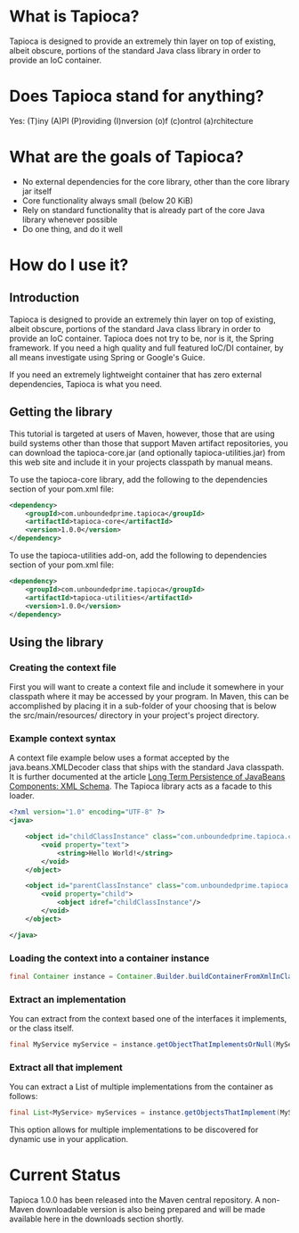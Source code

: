 # What is Tapioca?

Tapioca is designed to provide an extremely thin layer on top of existing, albeit obscure, portions of the standard Java class library in order to provide an IoC container.

# Does Tapioca stand for anything?

Yes: (T)iny (A)PI (P)roviding (I)nversion (o)f (c)ontrol (a)rchitecture

# What are the goals of Tapioca?

* No external dependencies for the core library, other than the core library jar itself
* Core functionality always small (below 20 KiB)
* Rely on standard functionality that is already part of the core Java library whenever possible
* Do one thing, and do it well

# How do I use it?

## Introduction

Tapioca is designed to provide an extremely thin layer on top of existing, albeit obscure, portions of the standard Java class library in order to provide an IoC container. Tapioca does not try to be, nor is it, the Spring framework. If you need a high quality and full featured IoC/DI container, by all means investigate using Spring or Google's Guice.

If you need an extremely lightweight container that has zero external dependencies, Tapioca is what you need.

## Getting the library

This tutorial is targeted at users of Maven, however, those that are using build systems other than those that support Maven artifact repositories, you can download the tapioca-core.jar (and optionally tapioca-utilities.jar) from this web site and include it in your projects classpath by manual means.

To use the tapioca-core library, add the following to the dependencies section of your pom.xml file:

```xml
<dependency>
	<groupId>com.unboundedprime.tapioca</groupId>
	<artifactId>tapioca-core</artifactId>
	<version>1.0.0</version>
</dependency>
```

To use the tapioca-utilities add-on, add the following to dependencies section of your pom.xml file:

```xml
<dependency>
	<groupId>com.unboundedprime.tapioca</groupId>
	<artifactId>tapioca-utilities</artifactId>
	<version>1.0.0</version>
</dependency>
```

## Using the library

### Creating the context file

First you will want to create a context file and include it somewhere in your classpath where it may be accessed by your program. In Maven, this can be accomplished by placing it in a sub-folder of your choosing that is below the src/main/resources/ directory in your project's project directory.

### Example context syntax

A context file example below uses a format accepted by the java.beans.XMLDecoder class that ships with the standard Java classpath. It is further documented at the article [Long Term Persistence of JavaBeans Components: XML Schema](http://www.oracle.com/technetwork/java/persistence3-139471.html). The Tapioca library acts as a facade to this loader.

```xml
<?xml version="1.0" encoding="UTF-8" ?>
<java>

	<object id="childClassInstance" class="com.unboundedprime.tapioca.core.ChildTestClass">
		<void property="text">
			<string>Hello World!</string>
		</void>
	</object>

	<object id="parentClassInstance" class="com.unboundedprime.tapioca.core.ParentTestClass">
		<void property="child">
			<object idref="childClassInstance"/>
		</void>
	</object>

</java>
```

### Loading the context into a container instance

```java
final Container instance = Container.Builder.buildContainerFromXmlInClasspath("context.xml");
```

### Extract an implementation

You can extract from the context based one of the interfaces it implements, or the class itself.

```java
final MyService myService = instance.getObjectThatImplementsOrNull(MyService.class);
```

### Extract all that implement

You can extract a List of multiple implementations from the container as follows:

```java
final List<MyService> myServices = instance.getObjectsThatImplement(MyService.class);
```

This option allows for multiple implementations to be discovered for dynamic use in your application.

# Current Status

Tapioca 1.0.0 has been released into the Maven central repository. A non-Maven downloadable version is also being prepared and will be made available here in the downloads section shortly.